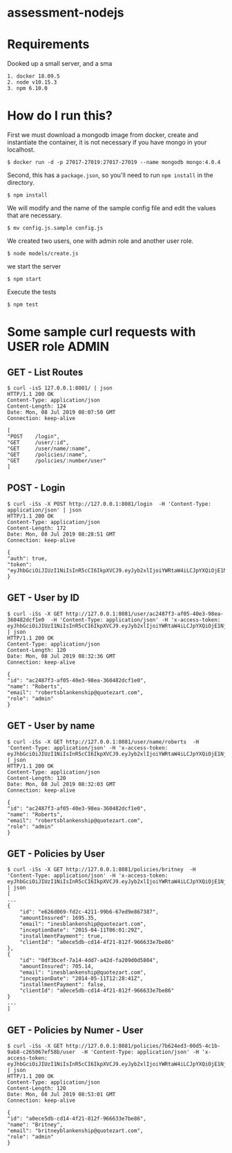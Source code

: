 # assessment-nodejs

# Requirements
Dooked up a small server, and a sma

    1. docker 18.09.5
    2. node v10.15.3
    3. npm 6.10.0

# How do I run this?

First we must download a mongodb image from docker, create and instantiate the container, it is not necessary if you have mongo in your localhost.

    $ docker run -d -p 27017-27019:27017-27019 --name mongodb mongo:4.0.4

Second, this has a `package.json`, so you'll need to run `npm install` in the directory. 

    $ npm install

We will modify and the name of the sample config file and edit the values that are necessary.

    $ mv config.js.sample config.js

We created two users, one with admin role and another user role.

    $ node models/create.js

we start the server
    
    $ npm start

 Execute the tests

    $ npm test


# Some sample curl requests with USER role ADMIN


## GET - List Routes

    $ curl -isS 127.0.0.1:8081/ | json
    HTTP/1.1 200 OK
    Content-Type: application/json
    Content-Length: 124
    Date: Mon, 08 Jul 2019 08:07:50 GMT
    Connection: keep-alive

    [
    "POST    /login",
    "GET     /user/:id",
    "GET     /user/name/:name",
    "GET     /policies/:name",
    "GET     /policies/:number/user"
    ]


## POST - Login

    $ curl -iSs -X POST http://127.0.0.1:8081/login  -H 'Content-Type: application/json' | json
    HTTP/1.1 200 OK                                                                                                                                                                  
    Content-Type: application/json                                                                                                                                                                    
    Content-Length: 172                                                                                                                                                                                   
    Date: Mon, 08 Jul 2019 08:28:51 GMT                                                                                                                                                                          
    Connection: keep-alive                                                                                                                                                                                         

    {
    "auth": true,
    "token": "eyJhbGciOiJIUzI1NiIsInR5cCI6IkpXVCJ9.eyJyb2xlIjoiYWRtaW4iLCJpYXQiOjE1NjI1NzQ1MzIsImV4cCI6MTU2MjY2MDkzMn0.EwVkoukumC_gYSYoUe1cOnWDGIGB8W4ARSdDpw_98D4"
    }



## GET - User by ID

    $ curl -iSs -X GET http://127.0.0.1:8081/user/ac2487f3-af05-40e3-98ea-360482dcf1e0  -H 'Content-Type: application/json' -H 'x-access-token: eyJhbGciOiJIUzI1NiIsInR5cCI6IkpXVCJ9.eyJyb2xlIjoiYWRtaW4iLCJpYXQiOjE1NjI1NzQwMDgsImV4cCI6MTU2MjY2MDQwOH0.KYbvfb2jRFXztQ0HlFmv0xkpoCJJsxh8iKs3fhSapiY' | json
    HTTP/1.1 200 OK
    Content-Type: application/json
    Content-Length: 120
    Date: Mon, 08 Jul 2019 08:32:36 GMT
    Connection: keep-alive

    {
    "id": "ac2487f3-af05-40e3-98ea-360482dcf1e0",
    "name": "Roberts",
    "email": "robertsblankenship@quotezart.com",
    "role": "admin"
    }


## GET - User by name

    $ curl -iSs -X GET http://127.0.0.1:8081/user/name/roberts  -H 'Content-Type: application/json' -H 'x-access-token: eyJhbGciOiJIUzI1NiIsInR5cCI6IkpXVCJ9.eyJyb2xlIjoiYWRtaW4iLCJpYXQiOjE1NjI1NzQwMDgsImV4cCI6MTU2MjY2MDQwOH0.KYbvfb2jRFXztQ0HlFmv0xkpoCJJsxh8iKs3fhSapiY' | json
    HTTP/1.1 200 OK
    Content-Type: application/json
    Content-Length: 120
    Date: Mon, 08 Jul 2019 08:32:03 GMT
    Connection: keep-alive

    {
    "id": "ac2487f3-af05-40e3-98ea-360482dcf1e0",
    "name": "Roberts",
    "email": "robertsblankenship@quotezart.com",
    "role": "admin"
    }


## GET - Policies by User

    $ curl -iSs -X GET http://127.0.0.1:8081/policies/britney  -H 'Content-Type: application/json' -H 'x-access-token: eyJhbGciOiJIUzI1NiIsInR5cCI6IkpXVCJ9.eyJyb2xlIjoiYWRtaW4iLCJpYXQiOjE1NjI1NzQwMDgsImV4cCI6MTU2MjY2MDQwOH0.KYbvfb2jRFXztQ0HlFmv0xkpoCJJsxh8iKs3fhSapiY' | json
    [ 
    ...
    {
        "id": "e626d069-fd2c-4211-99b6-67ed9e867387",
        "amountInsured": 1695.35,
        "email": "inesblankenship@quotezart.com",
        "inceptionDate": "2015-04-11T06:01:29Z",
        "installmentPayment": true,
        "clientId": "a0ece5db-cd14-4f21-812f-966633e7be86"
    },
    {
        "id": "0df3bcef-7a14-4dd7-a42d-fa209d0d5804",
        "amountInsured": 705.14,
        "email": "inesblankenship@quotezart.com",
        "inceptionDate": "2014-05-11T12:28:41Z",
        "installmentPayment": false,
        "clientId": "a0ece5db-cd14-4f21-812f-966633e7be86"
    }
    ...
    ]


## GET - Policies by Numer - User

    $ curl -iSs -X GET http://127.0.0.1:8081/policies/7b624ed3-00d5-4c1b-9ab8-c265067ef58b/user  -H 'Content-Type: application/json' -H 'x-access-token: eyJhbGciOiJIUzI1NiIsInR5cCI6IkpXVCJ9.eyJyb2xlIjoiYWRtaW4iLCJpYXQiOjE1NjI1NzQwMDgsImV4cCI6MTU2MjY2MDQwOH0.KYbvfb2jRFXztQ0HlFmv0xkpoCJJsxh8iKs3fhSapiY' | json
    HTTP/1.1 200 OK
    Content-Type: application/json
    Content-Length: 120
    Date: Mon, 08 Jul 2019 08:53:01 GMT
    Connection: keep-alive

    {
    "id": "a0ece5db-cd14-4f21-812f-966633e7be86",
    "name": "Britney",
    "email": "britneyblankenship@quotezart.com",
    "role": "admin"
    }
